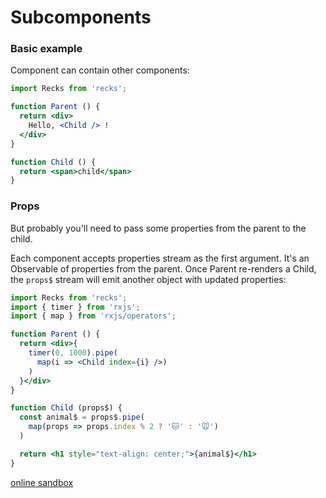 # Subcomponents

### Basic example

Component can contain other components:

```jsx
import Recks from 'recks';

function Parent () {
  return <div>
    Hello, <Child /> !
  </div>
}

function Child () {
  return <span>child</span>
}
```

### Props

But probably you'll need to pass some properties from the parent to the child.

Each component accepts properties stream as the first argument. It's an Observable of properties from the parent. Once Parent re-renders a Child, the `props$` stream will emit another object with updated properties:

```jsx
import Recks from 'recks';
import { timer } from 'rxjs';
import { map } from 'rxjs/operators';

function Parent () {
  return <div>{
    timer(0, 1000).pipe(
      map(i => <Child index={i} />)
    )
  }</div>
}

function Child (props$) {
  const animal$ = props$.pipe(
    map(props => props.index % 2 ? '🐱' : '🐭')
  )

  return <h1 style="text-align: center;">{animal$}</h1>
}
```

[online sandbox](https://codesandbox.io/s/recks-example-cat-mouse-hnr41?fontsize=14&hidenavigation=1&theme=dark&module=/src/App)

